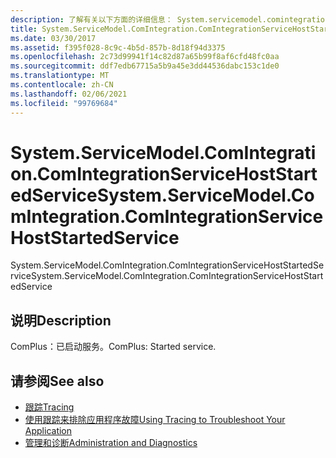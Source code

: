 ```yaml
---
description: 了解有关以下方面的详细信息： System.servicemodel.comintegration。 ComIntegrationServiceHostStartedService
title: System.ServiceModel.ComIntegration.ComIntegrationServiceHostStartedService
ms.date: 03/30/2017
ms.assetid: f395f028-8c9c-4b5d-857b-8d18f94d3375
ms.openlocfilehash: 2c73d99941f14c82d87a65b99f8af6cfd48fc0aa
ms.sourcegitcommit: ddf7edb67715a5b9a45e3dd44536dabc153c1de0
ms.translationtype: MT
ms.contentlocale: zh-CN
ms.lasthandoff: 02/06/2021
ms.locfileid: "99769684"
---
```

# <a name="systemservicemodelcomintegrationcomintegrationservicehoststartedservice"></a><span data-ttu-id="37ce6-103">System.ServiceModel.ComIntegration.ComIntegrationServiceHostStartedService</span><span class="sxs-lookup"><span data-stu-id="37ce6-103">System.ServiceModel.ComIntegration.ComIntegrationServiceHostStartedService</span></span>

<span data-ttu-id="37ce6-104">System.ServiceModel.ComIntegration.ComIntegrationServiceHostStartedService</span><span class="sxs-lookup"><span data-stu-id="37ce6-104">System.ServiceModel.ComIntegration.ComIntegrationServiceHostStartedService</span></span>  
  
## <a name="description"></a><span data-ttu-id="37ce6-105">说明</span><span class="sxs-lookup"><span data-stu-id="37ce6-105">Description</span></span>  

 <span data-ttu-id="37ce6-106">ComPlus：已启动服务。</span><span class="sxs-lookup"><span data-stu-id="37ce6-106">ComPlus: Started service.</span></span>  
  
## <a name="see-also"></a><span data-ttu-id="37ce6-107">请参阅</span><span class="sxs-lookup"><span data-stu-id="37ce6-107">See also</span></span>

- [<span data-ttu-id="37ce6-108">跟踪</span><span class="sxs-lookup"><span data-stu-id="37ce6-108">Tracing</span></span>](index.md)
- [<span data-ttu-id="37ce6-109">使用跟踪来排除应用程序故障</span><span class="sxs-lookup"><span data-stu-id="37ce6-109">Using Tracing to Troubleshoot Your Application</span></span>](using-tracing-to-troubleshoot-your-application.md)
- [<span data-ttu-id="37ce6-110">管理和诊断</span><span class="sxs-lookup"><span data-stu-id="37ce6-110">Administration and Diagnostics</span></span>](../index.md)
